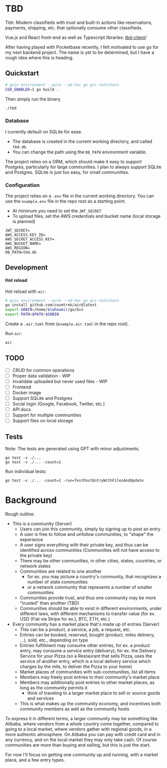 # TBD

Tldr: Modern classifieds with trust and built-in actions like reservations, payments, shipping, etc. that optionally consume other classifieds.

Vue.js and React front-end as well as Typescript libraries: [tbd-client](https://github.com/franzos/tbd-client)/

After having played with Pocketbase recently, I felt motivated to use go for my next backend project. The name is yet to be determined, but I have a rough idea where this is heading.

## Quickstart

```bash
# guix environment --pure --ad-hoc go gcc-toolchain
CGO_ENABLED=1 go build .
```

Then simply run the binary.

```bash
./tbd
```

### Database

I currently default on SQLite for ease. 

- The database is created in the current working directory, and called `tbd.db`. 
- You can change the path using the `DB_PATH` environment variable.

The project relies on a ORM, which should make it easy to support Postgres, particularly for large communities. I plan to always support SQLite and Postgres. SQLite is just too easy, for small communities.

### Configuration

The project relies on a `.env` file in the current working directory. You can use the `example.env` file in the repo root as a starting point.

- At minimum you need to set the `JWT_SECRET`
- To upload files, set the AWS credentials and bucket name (local storage is planned)

```
JWT_SECRET=
AWS_ACCESS_KEY_ID=
AWS_SECRET_ACCESS_KEY=
AWS_BUCKET_NAME=
AWS_REGION=
DB_PATH=tbd.db
```

## Development

#### Hot reload

Hot reload with `air`:

```bash
# guix environment --pure --ad-hoc go gcc-toolchain
go install github.com/cosmtrek/air@latest
export GOBIN=/home/$(whoami)/go/bin
export PATH=$PATH:$GOBIN
```

Create a `.air.toml` from (`example.air.toml` in the repo root).

Run `air`:

```bash
air
```

## TODO

- [ ] CRUD for common operations
- [ ] Proper data validation - WIP
- [ ] Invalidate uploaded but never used files - WIP
- [ ] Frontend
- [ ] Docker image
- [ ] Support SQLite and Postgres
- [ ] Social login (Google, Facebook, Twitter, etc.)
- [ ] API docs
- [ ] Support for multiple communities
- [ ] Support files on local storage

## Tests

Note: The tests are generated using GPT with minor adjustments.

```
go test -v ./...
go test -v ./... -count=1
```

Run individual tests:

```
go test -v ./... -count=1 -run=TestPostEntryWithFilesAndUpdate
```

# Background

Rough outline:

- This is a community (Server)
  - Users can join this community, simply by signing up to post an entry
  - A user is free to follow and unfollow communities, to "shape" the experience
  - A user signs everything with their private key, and thus can be identified across communities (Communities will not have access to the private key)
  - There may be other communities, in other cities, states, countries, or network states
  - Communities are related to one another
    - for ex. you may picture a country's community, that recognizes a number of state communities
    - or a network community that represents a number of smaller communities
  - Communities provide trust, and thus one community may be more "trusted" than another (TBD)
  - Communities should be able to exist in different environments, under different laws, with different mechanisms to transfer value (for ex. USD (Fiat via Stripe for ex.), BTC, ETH, etc.)
- Every community has a market place that's made up of entries (Server)
  - This can be a product, a service, a job, a request, etc.
  - Entries can be booked, reserved, bought (product, miles delivery, ...), sold, etc., depending on type
  - Entries fulfillment may consume other entries, for ex. a product entry, may consume a service entry (delivery); for ex. the Delivery Service for your Pizza (so a Restaurant that sells Pizza, uses the service of another entry, which is a local delivery service which charges by the mile, to deliver the Pizza to your home)
  - Market places of communities with sub-communities, list all items
  - Members may freely post entries to their community's market place
  - Members may additionally post entries to other market places, as long as the community permits it
    - think of traveling to a larger market place to sell or source goods and services
  - This is what makes up the community economy, and incentives both community members as well as the community hosts

To express it in different terms, a larger community may be something like Alibaba, where vendors from a whole country come together, compared to going to a local market, where vendors gather with regional goods, in a more authentic atmosphere. On Alibaba you can pay with credit card and in any currency, and on the local market they may only take cash. Of course communities are more than buying and selling, but this is just the start.
  
For now I'll focus on getting one community up and running, with a market place, and a few entry types.